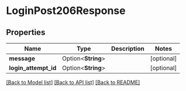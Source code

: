# LoginPost206Response

## Properties

Name | Type | Description | Notes
------------ | ------------- | ------------- | -------------
**message** | Option<**String**> |  | [optional]
**login_attempt_id** | Option<**String**> |  | [optional]

[[Back to Model list]](../README.md#documentation-for-models) [[Back to API list]](../README.md#documentation-for-api-endpoints) [[Back to README]](../README.md)


